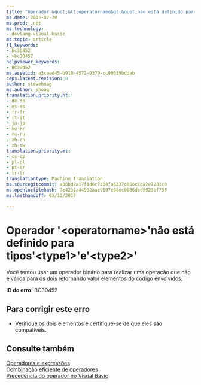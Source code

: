 ```yaml
---
title: "Operador &quot;&lt;operatorname&gt;&quot;não está definido para tipos&quot;&lt;type1&gt;&quot;e&quot;&lt;type2&gt;&quot; | Documentos do Microsoft"
ms.date: 2015-07-20
ms.prod: .net
ms.technology:
- devlang-visual-basic
ms.topic: article
f1_keywords:
- bc30452
- vbc30452
helpviewer_keywords:
- BC30452
ms.assetid: a3ceed45-b918-4572-9379-cc90619bddab
caps.latest.revision: 8
author: stevehoag
ms.author: shoag
translation.priority.ht:
- de-de
- es-es
- fr-fr
- it-it
- ja-jp
- ko-kr
- ru-ru
- zh-cn
- zh-tw
translation.priority.mt:
- cs-cz
- pl-pl
- pt-br
- tr-tr
translationtype: Machine Translation
ms.sourcegitcommit: a06bd2a17f1d6c7308fa6337c866c1ca2e7281c0
ms.openlocfilehash: 7e4231a44992aac9187e88ec0086dcd5923bf756
ms.lasthandoff: 03/13/2017

---
```

# <a name="operator-39ltoperatornamegt39-is-not-defined-for-types-39lttype1gt39-and-39lttype2gt39"></a>Operador '&lt;operatorname&gt;'não está definido para tipos'&lt;type1&gt;'e'&lt;type2&gt;'
Você tentou usar um operador binário para realizar uma operação que não é válida para os dois retornando valor elementos do código envolvidos.  
  
 **ID do erro:** BC30452  
  
## <a name="to-correct-this-error"></a>Para corrigir este erro  
  
-   Verifique os dois elementos e certifique-se de que eles são compatíveis.  
  
## <a name="see-also"></a>Consulte também  
 [Operadores e expressões](../../visual-basic/programming-guide/language-features/operators-and-expressions/index.md)   
 [Combinação eficiente de operadores](../../visual-basic/programming-guide/language-features/operators-and-expressions/efficient-combination-of-operators.md)   
 [Precedência do operador no Visual Basic](../../visual-basic/language-reference/operators/operator-precedence.md)
